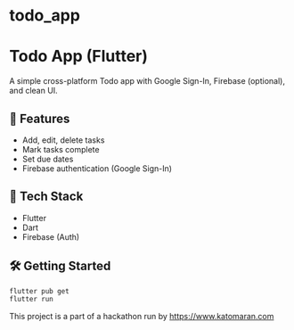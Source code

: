 # todo_app

# Todo App (Flutter)

A simple cross-platform Todo app with Google Sign-In, Firebase (optional), and clean UI.

## 📱 Features
- Add, edit, delete tasks
- Mark tasks complete
- Set due dates
- Firebase authentication (Google Sign-In)

## 🚀 Tech Stack
- Flutter
- Dart
- Firebase (Auth)

## 🛠 Getting Started
```bash
flutter pub get
flutter run
```


This project is a part of a hackathon run by
https://www.katomaran.com
